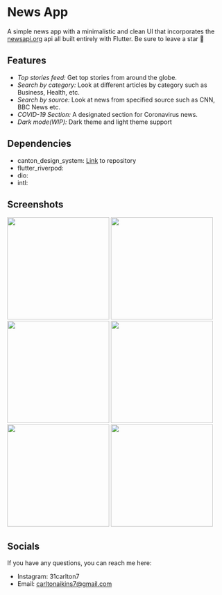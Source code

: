 # News App

A simple news app with a minimalistic and clean UI that incorporates the [newsapi.org](newsapi.org) api all built entirely with Flutter. Be sure to leave a star 🌟

## Features

- _Top stories feed:_ Get top stories from around the globe.
- _Search by category:_ Look at different articles by category such as Business, Health, etc.
- _Search by source:_ Look at news from specified source such as CNN, BBC News etc.
- _COVID-19 Section:_ A designated section for Coronavirus news.
- _Dark mode(WIP):_ Dark theme and light theme support

## Dependencies

 - canton_design_system: [Link](https://github.com/31Carlton7/canton_design_system) to repository
 - flutter_riverpod:
 - dio:
 - intl:

## Screenshots
<div>
  <img width="235" src="https://user-images.githubusercontent.com/76491344/118536691-083a4000-b71a-11eb-9aef-72a02e38c03e.jpeg"> </img>
  <img width="235" src="https://user-images.githubusercontent.com/76491344/118536829-315ad080-b71a-11eb-8ee6-89b01e637f84.jpeg"> </img> 
  <img width="235" src="https://user-images.githubusercontent.com/76491344/118412280-285cf700-b667-11eb-9b54-665c959d92aa.png"> </img>
  <img width="235" src="https://user-images.githubusercontent.com/76491344/118412324-52161e00-b667-11eb-96c1-18a5acf01186.png"> </img>
  <img width="235" src="https://user-images.githubusercontent.com/76491344/118422701-b9e15e80-b691-11eb-8aef-fe8fe53b670d.png"> </img>
  <img width="235" src="https://user-images.githubusercontent.com/76491344/118422729-c665b700-b691-11eb-994b-ef3f73321f58.png"> </img>
</div>

## Socials

If you have any questions, you can reach me here:

- Instagram: 31carlton7
- Email: carltonaikins7@gmail.com

